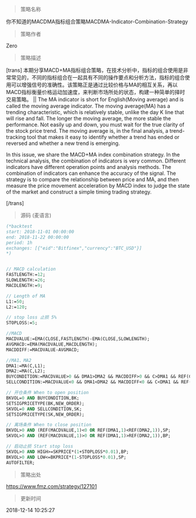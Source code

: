 
> 策略名称

你不知道的MACDMA指标组合策略MACDMA-Indicator-Combination-Strategy

> 策略作者

Zero

> 策略描述

[trans]
本期分享MACD+MA指标组合策略，在技术分析中，指标的组合使用是非常常见的，不同的指标组合在一起具有不同的操作要点和分析方法，指标的组合使用可以增强信号的准确性。该策略正是通过比较价格与MA的相互关系，再以MACD指标衡量价格运动加速度，来判断市场所处的状态，构建一种简单的择时交易策略。
||
The MA indicator is short for English(Moving average) and is called the moving average indicator. The moving average(MA) has a trending characteristic, which is relatively stable, unlike the day K line that will rise and fall. The longer the moving average, the more stable the performance. Not easily up and down, you must wait for the true clarity of the stock price trend. The moving average is, in the final analysis, a trend-tracking tool that makes it easy to identify whether a trend has ended or reversed and whether a new trend is emerging.

In this issue, we share the MACD+MA index combination strategy. In the technical analysis, the combination of indicators is very common. Different indicators have different operation points and analysis methods. The combination of indicators can enhance the accuracy of the signal. The strategy is to compare the relationship between price and MA, and then measure the price movement acceleration by MACD index to judge the state of the market and construct a simple timing trading strategy.

[/trans]



> 源码 (麦语言)

``` pascal
(*backtest
start: 2018-11-01 00:00:00
end: 2018-11-22 00:00:00
period: 1h
exchanges: [{"eid":"Bitfinex","currency":"BTC_USD"}]
*)


// MACD calculation
FASTLENGTH:=12;
SLOWLENGTH:=26; 
MACDLENGTH:=9;

// Length of MA
L1:=50;
L2:=120;

// stop loss 止损 5%	
STOPLOSS:=5; 

//MACD
MACDVALUE:=EMA(CLOSE,FASTLENGTH)-EMA(CLOSE,SLOWLENGTH);
AVGMACD:=EMA(MACDVALUE,MACDLENGTH);
MACDDIFF:=MACDVALUE-AVGMACD;

//MA1、MA2
DMA1:=MA(C,L1);
DMA2:=MA(C,L2);
BUYCONDITION:=MACDVALUE>0 && DMA1>DMA2 && MACDDIFF>0 && C>DMA1 && REF(C,1)>REF(DMA1,1);
SELLCONDITION:=MACDVALUE<0 && DMA1<DMA2 && MACDDIFF<0 && C<DMA1 && REF(C,1)<REF(DMA1,1);

// 开仓条件 When to open position
BKVOL=0 AND BUYCONDITION,BK;
SETSIGPRICETYPE(BK,NEW_ORDER);
SKVOL=0 AND SELLCONDITION,SK;
SETSIGPRICETYPE(SK,NEW_ORDER);

// 离场条件 When to close position
BKVOL>0 AND (REF(MACDVALUE,1)<0 OR REF(DMA1,1)<REF(DMA2,1)),SP;
SKVOL>0 AND (REF(MACDVALUE,1)>0 OR REF(DMA1,1)>REF(DMA2,1)),BP;

// 启动止损 Start stop loss
SKVOL>0 AND HIGH>=SKPRICE*(1+STOPLOSS*0.01),BP;
BKVOL>0 AND LOW<=BKPRICE*(1-STOPLOSS*0.01),SP;
AUTOFILTER;
```

> 策略出处

https://www.fmz.com/strategy/127101

> 更新时间

2018-12-14 10:25:27
